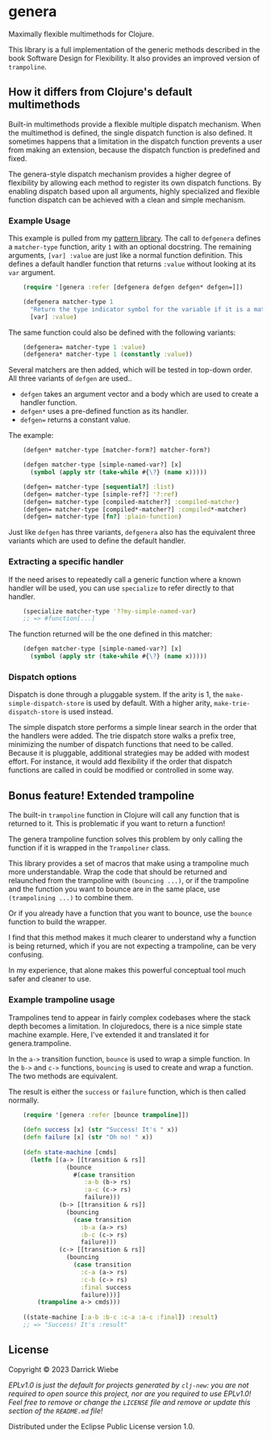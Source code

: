 # genera

Maximally flexible multimethods for Clojure.

This library is a full implementation of the generic methods described in the book Software Design for Flexibility. It also provides an improved version of `trampoline`.

## How it differs from Clojure's default multimethods

Built-in multimethods provide a flexible multiple dispatch mechanism. 
When the multimethod is defined, the single dispatch function is also defined. 
It sometimes happens that a limitation in the dispatch function prevents a user from making an extension, because the dispatch function is predefined and fixed. 

The genera-style dispatch mechanism provides a higher degree of flexibility by allowing each method to register its own dispatch functions.
By enabling dispatch based upon all arguments, highly specialized and flexible function dispatch can be achieved with a clean and simple mechanism.

### Example Usage

This example is pulled from my [pattern library](https://github.com/pangloss/pattern).
The call to `defgenera` defines a `matcher-type` function, arity `1` with an optional docstring.
The remaining arguments, `[var] :value` are just like a normal function definition. This defines a default handler function that returns `:value` without looking at its `var` argument.

``` clojure
    (require '[genera :refer [defgenera defgen defgen* defgen=]])

    (defgenera matcher-type 1
      "Return the type indicator symbol for the variable if it is a matcher."
      [var] :value)
```

The same function could also be defined with the following variants:

``` clojure
    (defgenera= matcher-type 1 :value)
    (defgenera* matcher-type 1 (constantly :value))
```

Several matchers are then added, which will be tested in top-down order.
All three variants of `defgen` are used..

- `defgen` takes an argument vector and a body which are used to create a handler function.
- `defgen*` uses a pre-defined function as its handler.
- `defgen=` returns a constant value.

The example:

``` clojure
    (defgen* matcher-type [matcher-form?] matcher-form?)

    (defgen matcher-type [simple-named-var?] [x]
      (symbol (apply str (take-while #{\?} (name x)))))

    (defgen= matcher-type [sequential?] :list)
    (defgen= matcher-type [simple-ref?] '?:ref)
    (defgen= matcher-type [compiled-matcher?] :compiled-matcher)
    (defgen= matcher-type [compiled*-matcher?] :compiled*-matcher)
    (defgen= matcher-type [fn?] :plain-function)
```

Just like `defgen` has three variants, `defgenera` also has the equivalent three variants which are used to define the default handler. 


### Extracting a specific handler

If the need arises to repeatedly call a generic function where a known handler will be used, you can use `specialize` to refer directly to that handler.

``` clojure
    (specialize matcher-type '??my-simple-named-var) 
    ;; => #function[...]
```
    
The function returned will be the one defined in this matcher:

``` clojure
    (defgen matcher-type [simple-named-var?] [x]
      (symbol (apply str (take-while #{\?} (name x)))))
```

### Dispatch options

Dispatch is done through a pluggable system.
If the arity is 1, the `make-simple-dispatch-store` is used by default.
With a higher arity, `make-trie-dispatch-store` is used instead.

The simple dispatch store performs a simple linear search in the order that the handlers were added.
The trie dispatch store walks a prefix tree, minimizing the number of dispatch functions that need to be called.
Because it is pluggable, additional strategies may be added with modest effort.
For instance, it would add flexibility if the order that dispatch functions are called in could be modified or controlled in some way.

## Bonus feature! Extended trampoline

The built-in `trampoline` function in Clojure will call any function that is returned to it.
This is problematic if you want to return a function!

The genera trampoline function solves this problem by only calling the function if it is wrapped in the `Trampoliner` class.

This library provides a set of macros that make using a trampoline much more understandable. 
Wrap the code that should be returned and relaunched from the trampoline with `(bouncing ...)`, or if the trampoline and the function you want to bounce are in the same place, use `(trampolining ...)` to combine them.

Or if you already have a function that you want to bounce, use the `bounce` function to build the wrapper. 

I find that this method makes it much clearer to understand why a function is being returned, which if you are not expecting a trampoline, can be very confusing. 

In my experience, that alone makes this powerful conceptual tool much safer and cleaner to use.

### Example trampoline usage

Trampolines tend to appear in fairly complex codebases where the stack depth becomes a limitation.
In clojuredocs, there is a nice simple state machine example.
Here, I've extended it and translated it for genera.trampoline.

In the `a->` transition function, `bounce` is used to wrap a simple function.
In the `b->` and `c->` functions, `bouncing` is used to create and wrap a function.
The two methods are equivalent.

The result is either the `success` or `failure` function, which is then called normally.

``` clojure
    (require '[genera :refer [bounce trampoline]])
  
    (defn success [x] (str "Success! It's " x))
    (defn failure [x] (str "Oh no! " x))
    
    (defn state-machine [cmds]
      (letfn [(a-> [[transition & rs]]
                (bounce
                  #(case transition
                     :a-b (b-> rs)
                     :a-c (c-> rs)
                     failure)))
              (b-> [[transition & rs]]
                (bouncing
                  (case transition
                    :b-a (a-> rs)
                    :b-c (c-> rs)
                    failure)))
              (c-> [[transition & rs]]
                (bouncing
                  (case transition
                    :c-a (a-> rs)
                    :c-b (c-> rs)
                    :final success
                    failure)))]
        (trampoline a-> cmds)))
    
    ((state-machine [:a-b :b-c :c-a :a-c :final]) :result)
    ;; => "Success! It's :result"
```

## License

Copyright © 2023 Darrick Wiebe

_EPLv1.0 is just the default for projects generated by `clj-new`: you are not_
_required to open source this project, nor are you required to use EPLv1.0!_
_Feel free to remove or change the `LICENSE` file and remove or update this_
_section of the `README.md` file!_

Distributed under the Eclipse Public License version 1.0.
